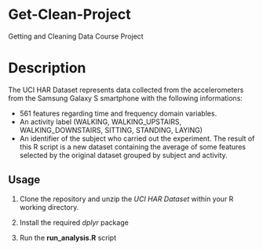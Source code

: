 # Get-Clean-Project
Getting and Cleaning Data Course Project

# Description

The UCI HAR Dataset represents data collected from the accelerometers from the Samsung Galaxy S smartphone with the following informations:
- 561 features regarding time and frequency domain variables. 
- An activity label (WALKING, WALKING_UPSTAIRS, WALKING_DOWNSTAIRS, SITTING, STANDING, LAYING) 
- An identifier of the subject who carried out the experiment.
The result of this R script is a new dataset containing the average of some features selected by the original dataset grouped by  subject and activity.

## Usage

1. Clone the repository and unzip the *UCI HAR Dataset* within your R working directory.

2. Install the required *dplyr* package

3. Run the **run_analysis.R** script

